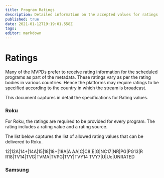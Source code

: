 ```yaml
---
title: Program Ratings
description: Detailed information on the accepted values for ratings
published: true
date: 2021-01-12T19:19:01.558Z
tags: 
editor: markdown
---
```


# Ratings
Many of the MVPDs prefer to receive rating information for the scheduled programs as part of the metadata. These ratings vary as per the rating bodies in various countries. Hence the platforms may require ratings to be specified according to the country in which the stream is broadcast.

This document captures in detail the specifications for Rating values.

### Roku

For Roku, the ratings are required to be provided for every program. The rating includes a rating value and a rating source. 

The list below captures the list of allowed rating values that can be delivered to Roku.

12|12A|14+|14A|15|18|18+|18A|A
AA|C|C8|E|G|NC17|NR|PG|PG13|R
R18|TV14|TVG|TVMA|TVPG|TVY|TVY14
TVY7|U|Uc|UNRATED

### Samsung